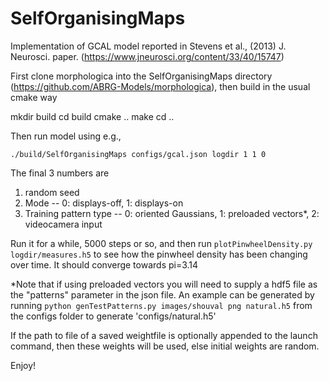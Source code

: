 # SelfOrganisingMaps

Implementation of GCAL model reported in Stevens et al., (2013) J. Neurosci. paper. (https://www.jneurosci.org/content/33/40/15747)

First clone morphologica into the SelfOrganisingMaps directory (https://github.com/ABRG-Models/morphologica), then build in the usual cmake way

mkdir build
cd build
cmake ..
make
cd ..

Then run model using e.g., 

```
./build/SelfOrganisingMaps configs/gcal.json logdir 1 1 0
```

The final 3 numbers are
1. random seed
2. Mode -- 0: displays-off, 1: displays-on
3. Training pattern type -- 0: oriented Gaussians, 1: preloaded vectors*, 2: videocamera input

Run it for a while, 5000 steps or so, and then run ```plotPinwheelDensity.py logdir/measures.h5``` to see how the pinwheel density has been changing over time. It should converge towards pi=3.14

*Note that if using preloaded vectors you will need to supply a hdf5 file as the "patterns" parameter in the json file. An example can be generated by running ```python genTestPatterns.py images/shouval png natural.h5``` from the configs folder to generate 'configs/natural.h5'

If the path to file of a saved weightfile is optionally appended to the launch command, then these weights will be used, else initial weights are random.

Enjoy!
